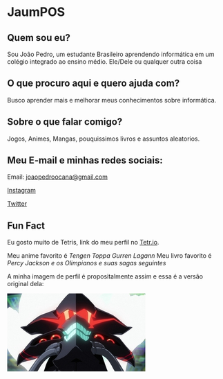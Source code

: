 # **JaumPOS**
## Quem sou eu?
Sou João Pedro, um estudante Brasileiro aprendendo informática em um colégio integrado ao ensino médio. Ele/Dele ou qualquer outra coisa
## O que procuro aqui e quero ajuda com?
Busco aprender mais e melhorar meus conhecimentos sobre informática.
## Sobre o que falar comigo?
Jogos, Animes, Mangas, pouquissimos livros e assuntos aleatorios.
## Meu E-mail e minhas redes sociais:
Email: joaopedroocana@gmail.com

[Instagram](https://www.instagram.com/jpao_pedro/)

[Twitter](https://twitter.com/joao_pos)
## Fun Fact
Eu gosto muito de Tetris, link do meu perfil no [Tetr.io](https://ch.tetr.io/u/pamjos).

Meu anime favorito é *Tengen Toppa Gurren Lagann*
Meu livro favorito é *Percy Jackson e os Olimpianos* _e suas sagas seguintes_

A minha imagem de perfil é propositalmente assim e essa é a versão original dela:

![Alexis Kerib do Anime SSSS.Gridman](Alexis.jpg)